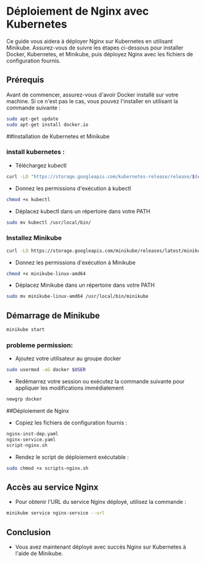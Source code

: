 # Déploiement de Nginx avec Kubernetes

Ce guide vous aidera à déployer Nginx sur Kubernetes en utilisant Minikube. Assurez-vous de suivre les étapes ci-dessous pour installer Docker, Kubernetes, et Minikube, puis déployez Nginx avec les fichiers de configuration fournis.

## Prérequis

Avant de commencer, assurez-vous d'avoir Docker installé sur votre machine. Si ce n'est pas le cas, vous pouvez l'installer en utilisant la commande suivante :

```bash
sudo apt-get update
sudo apt-get install docker.io
```

##Installation de Kubernetes et Minikube
### install kubernetes :
- Téléchargez kubectl
```bash
curl -LO "https://storage.googleapis.com/kubernetes-release/release/$(curl -s https://storage.googleapis.com/kubernetes-release/release/stable.txt)/bin/linux/amd64/kubectl"
```

- Donnez les permissions d'exécution à kubectl
```bash
chmod +x kubectl
```

- Déplacez kubectl dans un répertoire dans votre PATH
```bash
sudo mv kubectl /usr/local/bin/
```

### Installez Minikube
```bash
curl -LO https://storage.googleapis.com/minikube/releases/latest/minikube-linux-amd64
```

- Donnez les permissions d'exécution à Minikube
```bash
chmod +x minikube-linux-amd64
```

- Déplacez Minikube dans un répertoire dans votre PATH
```bash
sudo mv minikube-linux-amd64 /usr/local/bin/minikube
```

## Démarrage de Minikube
```bash
minikube start 
```

### probleme permission:
- Ajoutez votre utilisateur au groupe docker
```bash
sudo usermod -aG docker $USER
```

- Redémarrez votre session ou exécutez la commande suivante pour appliquer les modifications immédiatement
```bash
newgrp docker
```

##Déploiement de Nginx
- Copiez les fichiers de configuration fournis :
```bash
nginx-inst-dep.yaml
nginx-service.yaml
script-nginx.sh
```

- Rendez le script de déploiement exécutable :
```bash
sudo chmod +x scripts-nginx.sh
```

## Accès au service Nginx
- Pour obtenir l'URL du service Nginx déployé, utilisez la commande :
```bash
minikube service nginx-service --url
```

## Conclusion
- Vous avez maintenant déployé avec succès Nginx sur Kubernetes à l'aide de Minikube. 
